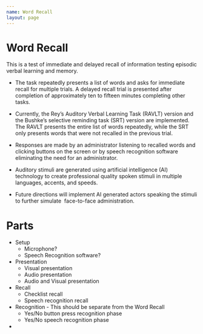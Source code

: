 ```yaml
---
name: Word Recall
layout: page
---
```

# Word Recall
 This is a test of immediate and delayed recall of information testing episodic verbal learning and memory. 
    
- The task repeatedly presents a list of words and asks for immediate recall for multiple trials. A delayed recall trial is presented after completion of approximately ten to fifteen minutes completing other tasks.
    
- Currently, the Rey’s Auditory Verbal Learning Task (RAVLT) version and the Bushke’s selective reminding task (SRT) version are implemented. The RAVLT presents the entire list of words repeatedly, while the SRT only presents words that were not recalled in the previous trial.
    
- Responses are made by an administrator listening to recalled words and clicking buttons on the screen or by speech recognition software eliminating the need for an administrator.
    
- Auditory stimuli are generated using artificial intelligence (AI) technology to create professional quality spoken stimuli in multiple languages, accents, and speeds.
    
- Future directions will implement AI generated actors speaking the stimuli to further simulate  face-to-face administration. 


# Parts
- Setup
	- Microphone?
	- Speech Recognition software?
- Presentation
	- Visual presentation
	- Audio presentation
	- Audio and Visual presentation
- Recall
	- Checklist recall
	- Speech recognition recall
- Recognition - This should be separate from the Word Recall
	- Yes/No button press recognition phase
	- Yes/No speech recognition phase
- 